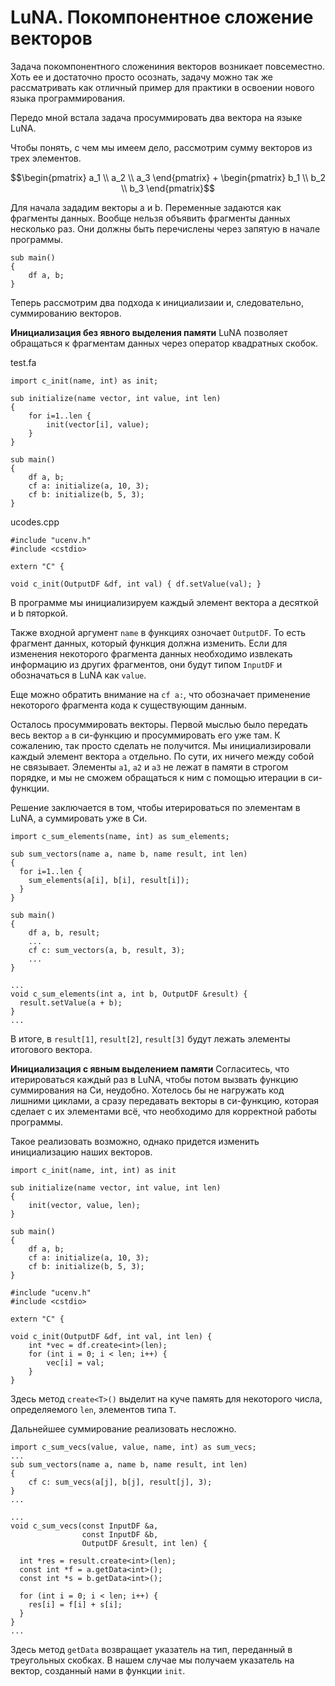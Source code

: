 # LuNA. Покомпонентное сложение векторов
Задача покомпонентного сложениния векторов возникает повсеместно. Хоть ее и достаточно просто осознать, задачу можно так же рассматривать как отличный пример для практики в освоении нового языка программирования.

Передо мной встала задача просуммировать два вектора на языке LuNA. 

Чтобы понять, с чем мы имеем дело, рассмотрим сумму векторов из трех элементов.
```math
\begin{pmatrix}
    a_1 \\
    a_2 \\
    a_3
\end{pmatrix} + 
\begin{pmatrix}
    b_1 \\
    b_2 \\
    b_3
\end{pmatrix}
```

Для начала зададим векторы a и b. Переменные задаются как фрагменты данных. Вообще нельзя объявить фрагменты данных несколько раз. Они должны быть перечислены через запятую в начале программы.
```
sub main()
{
    df a, b;
}
```

Теперь рассмотрим два подхода к инициализаии и, следовательно, суммированию векторов.

**Инициализация без явного выделения памяти**
LuNA позволяет обращаться к фрагментам данных через оператор квадратных скобок.

test.fa
```
import c_init(name, int) as init;

sub initialize(name vector, int value, int len) 
{
    for i=1..len {
        init(vector[i], value);
    }
}

sub main() 
{
    df a, b;
    cf a: initialize(a, 10, 3);
    cf b: initialize(b, 5, 3);
}
```

ucodes.cpp
```
#include "ucenv.h"
#include <cstdio>

extern "C" {

void c_init(OutputDF &df, int val) { df.setValue(val); }
```

В программе мы инициализируем каждый элемент вектора a десяткой и b пяторкой. 

Также входной аргумент `name` в функциях озночает `OutputDF`. То есть фрагмент данных, который функция должна изменить. Если для изменения некоторого фрагмента данных необходимо извлекать информацию из других фрагментов, они будут типом `InputDF` и обозначаться в LuNA как `value`.

Еще можно обратить внимание на `cf a:`, что обозначает применение некоторого фрагмента кода к существующим данным. 

Осталось просуммировать векторы. Первой мыслью было передать весь вектор `a` в си-функцию и просуммировать его уже там. К сожалению, так просто сделать не получится. Мы инициализировали каждый элемент вектора `a` отдельно. По сути, их ничего между собой не связывает. Элементы `a1`, `a2` и `a3` не лежат в памяти в строгом порядке, и мы не сможем обращаться к ним с помощью итерации в си-функции. 

Решение заключается в том, чтобы итерироваться по элементам в LuNA, а суммировать уже в Си.

```
import c_sum_elements(name, int) as sum_elements;

sub sum_vectors(name a, name b, name result, int len) 
{
  for i=1..len {
    sum_elements(a[i], b[i], result[i]);
  }
}

sub main() 
{
    df a, b, result;
    ...
    cf с: sum_vectors(a, b, result, 3);
    ...
}
```

```
...
void c_sum_elements(int a, int b, OutputDF &result) {
  result.setValue(a + b);
}
...
```

В итоге, в `result[1]`, `result[2]`, `result[3]` будут лежать элементы итогового вектора.


**Инициализация с явным выделением памяти**
Согласитесь, что итерироваться каждый раз в LuNA, чтобы потом вызвать функцию суммирования на Си, неудобно. Хотелось бы не нагружать код лишними циклами, а сразу передавать векторы в си-функцию, которая сделает с их элементами всё, что необходимо для корректной работы программы.

Такое реализовать возможно, однако придется изменить инициализацию наших векторов.

```
import c_init(name, int, int) as init

sub initialize(name vector, int value, int len)
{
    init(vector, value, len);
}

sub main() 
{
    df a, b;
    cf a: initialize(a, 10, 3);
    cf b: initialize(b, 5, 3);
}
```

```
#include "ucenv.h"
#include <cstdio>

extern "C" {

void c_init(OutputDF &df, int val, int len) {
    int *vec = df.create<int>(len);
    for (int i = 0; i < len; i++) {
        vec[i] = val;
    }
}
```

Здесь метод `create<T>()` выделит на куче память для некоторого числа, определяемого `len`, элементов типа `Т`. 

Дальнейшее суммирование реализовать несложно.

```
import c_sum_vecs(value, value, name, int) as sum_vecs;
...
sub sum_vectors(name a, name b, name result, int len) 
{
    cf c: sum_vecs(a[j], b[j], result[j], 3);
}
...
```

```
...
void c_sum_vecs(const InputDF &a, 
                const InputDF &b, 
                OutputDF &result, int len) {

  int *res = result.create<int>(len);
  const int *f = a.getData<int>();
  const int *s = b.getData<int>();

  for (int i = 0; i < len; i++) {
    res[i] = f[i] + s[i];
  }
}
...
```

Здесь метод `getData` возвращает указатель на тип, переданный в треугольных скобках. В нашем случае мы получаем указатель на вектор, созданный нами в функции `init`.